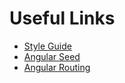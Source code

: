 # Useful Links
- [Style Guide](https://angular.io/docs/ts/latest/guide/style-guide.html)
- [Angular Seed](https://github.com/mgechev/angular-seed)
- [Angular Routing](https://toddmotto.com/angular-component-router)


